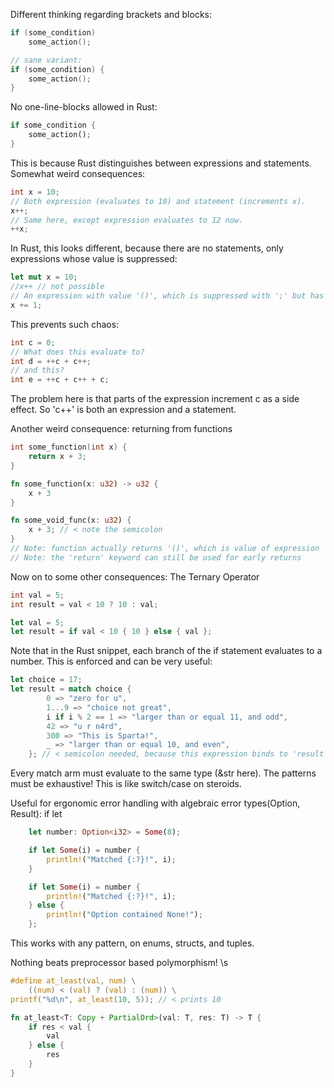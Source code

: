 Different thinking regarding brackets and blocks:

```c
if (some_condition)
    some_action();

// sane variant:
if (some_condition) {
    some_action();
}
```

No one-line-blocks allowed in Rust:
```rust
if some_condition {
    some_action();
}
```

This is because Rust distinguishes between expressions and statements.
Somewhat weird consequences:

```c
int x = 10;
// Both expression (evaluates to 10) and statement (increments x).
x++;
// Same here, except expression evaluates to 12 now.
++x;
```

In Rust, this looks different, because there are no statements, only expressions whose value is suppressed:

```rust
let mut x = 10;
//x++ // not possible
// An expression with value '()', which is suppressed with ';' but has a side effect
x += 1;
```

This prevents such chaos:

```c
int c = 0;
// What does this evaluate to?
int d = ++c + c++;
// and this?
int e = ++c + c++ + c;
```

The problem here is that parts of the expression increment c as a side effect.
So 'c++' is both an expression and a statement.

Another weird consequence: returning from functions

```c
int some_function(int x) {
    return x + 3;
}
```

```rust
fn some_function(x: u32) -> u32 {
    x + 3
}

fn some_void_func(x: u32) {
    x + 3; // < note the semicolon
}
// Note: function actually returns '()', which is value of expression 'x + 3;'
// Note: the 'return' keyword can still be used for early returns
```

Now on to some other consequences: The Ternary Operator

```c
int val = 5;
int result = val < 10 ? 10 : val;
```

```rust
let val = 5;
let result = if val < 10 { 10 } else { val };
```

Note that in the Rust snippet, each branch of the if statement evaluates to a number.
This is enforced and can be very useful:

```rust
let choice = 17;
let result = match choice {
        0 => "zero for u",
        1...9 => "choice not great",
        i if i % 2 == 1 => "larger than or equal 11, and odd",
        42 => "u r n4rd",
        300 => "This is Sparta!",
        _ => "larger than or equal 10, and even",
    }; // < semicolon needed, because this expression binds to 'result'
```

Every match arm must evaluate to the same type (&str here).
The patterns must be exhaustive!
This is like switch/case on steroids.

Useful for ergonomic error handling with algebraic error types(Option, Result): if let

```rust
    let number: Option<i32> = Some(8);

    if let Some(i) = number {
        println!("Matched {:?}!", i);
    }

    if let Some(i) = number {
        println!("Matched {:?}!", i);
    } else {
        println!("Option contained None!");
    };
```

This works with any pattern, on enums, structs, and tuples.

Nothing beats preprocessor based polymorphism! \s
```c
#define at_least(val, num) \
    ((num) < (val) ? (val) : (num)) \
printf("%d\n", at_least(10, 5)); // < prints 10
```

```rust
fn at_least<T: Copy + PartialOrd>(val: T, res: T) -> T {
    if res < val {
        val
    } else {
        res
    }
}
```

